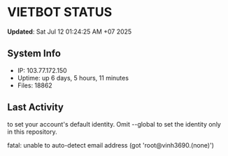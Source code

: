 # VIETBOT STATUS
**Updated**: Sat Jul 12 01:24:25 AM +07 2025

## System Info
- IP: 103.77.172.150
- Uptime: up 6 days, 5 hours, 11 minutes
- Files: 18862

## Last Activity

to set your account's default identity.
Omit --global to set the identity only in this repository.

fatal: unable to auto-detect email address (got 'root@vinh3690.(none)')
